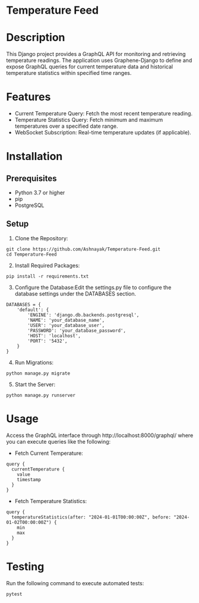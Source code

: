 # Temperature Feed

# Description
This Django project provides a GraphQL API for monitoring and retrieving temperature readings. The application uses Graphene-Django to define and expose GraphQL queries for current temperature data and historical temperature statistics within specified time ranges.

# Features
- Current Temperature Query: Fetch the most recent temperature reading.
- Temperature Statistics Query: Fetch minimum and maximum temperatures over a specified date range.
- WebSocket Subscription: Real-time temperature updates (if applicable).

# Installation

## Prerequisites
- Python 3.7 or higher
- pip
- PostgreSQL

## Setup

1) Clone the Repository:
```
git clone https://github.com/Ashnayak/Temperature-Feed.git
cd Temperature-Feed
```

2) Install Required Packages:
```
pip install -r requirements.txt
```

3) Configure the Database:Edit the settings.py file to configure the database settings under the DATABASES section.
```
DATABASES = {
    'default': {
        'ENGINE': 'django.db.backends.postgresql',
        'NAME': 'your_database_name',
        'USER': 'your_database_user',
        'PASSWORD': 'your_database_password',
        'HOST': 'localhost',
        'PORT': '5432',
    }
}
```

4) Run Migrations:
```
python manage.py migrate
```

5) Start the Server:
```
python manage.py runserver
```

# Usage
Access the GraphQL interface through http://localhost:8000/graphql/ where you can execute queries like the following:

- Fetch Current Temperature:
```
query {
  currentTemperature {
    value
    timestamp
  }
}
```

- Fetch Temperature Statistics:
```
query {
  temperatureStatistics(after: "2024-01-01T00:00:00Z", before: "2024-01-02T00:00:00Z") {
    min
    max
  }
}
```

# Testing
Run the following command to execute automated tests:
```
pytest
```